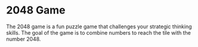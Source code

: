 # 2048 Game

The 2048 game is a fun puzzle game that challenges your strategic thinking skills. The goal of the game is to combine numbers to reach the tile with the number 2048.
